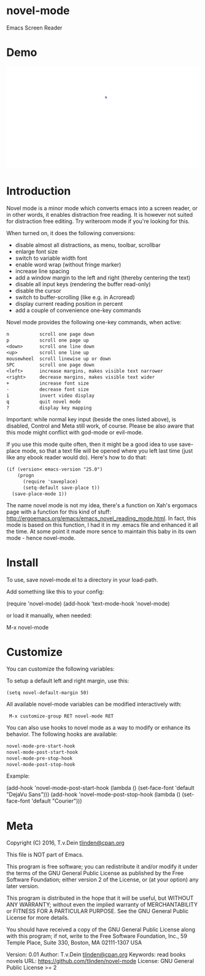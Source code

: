# novel-mode
Emacs Screen Reader

# Demo

![demo](https://raw.githubusercontent.com/TLINDEN/novel-mode/master/demo.gif)

# Introduction

Novel  mode is  a minor  mode which  converts emacs  into a  screen
reader, or in other words,  it enables distraction free reading. It
is however not  suited for distraction free  editing. Try writeroom
mode if you're looking for this.

When turned on, it does the following conversions:

  - disable almost all distractions, as menu, toolbar, scrollbar
  - enlarge font size
  - switch to variable width font
  - enable word wrap (without fringe marker)
  - increase line spacing
  - add a window margin to the left and right (thereby centering the text)
  - disable all input keys (rendering the buffer read-only)
  - disable the cursor
  - switch to buffer-scrolling (like e.g. in Acroread)
  - display current reading position in percent
  - add a couple of convenience one-key commands

Novel mode provides the following one-key commands, when active:

    n           scroll one page down
    p           scroll one page up
    <down>      scroll one line down
    <up>        scroll one line up
    mousewheel  scroll linewise up or down
    SPC         scroll one page down
    <left>      increase margins, makes visible text narrower
    <right>     decrease margins, makes visible text wider
    +           increase font size
    -           decrease font size
    i           invert video display
    q           quit novel mode
    ?           display key mapping

Important: while normal  key input (beside the  ones listed above),
is disabled, Control and Meta still work, of course. Please be also
aware that this mode might conflict with god-mode or evil-mode.

If you use this  mode quite often, then it might be  a good idea to
use save-place mode,  so that a text file will  be opened where you
left last time (just like any  ebook reader would do). Here's how to
do that:

    (if (version< emacs-version "25.0")
        (progn
          (require 'saveplace)
          (setq-default save-place t))
      (save-place-mode 1))


The name  novel mode is  not my idea,  there's a function  on Xah's
ergomacs   page  with   a  function   for  this   kind  of   stuff:
http://ergoemacs.org/emacs/emacs_novel_reading_mode.html.  In fact,
this mode is based on this function, I had it in my .emacs file and
enhanced it  all the  time.  At  some point it  made more  sence to
maintain this baby in its own mode - hence novel-mode.

# Install

To use, save novel-mode.el to a directory in your load-path.

Add something like this to your config:

   (require 'novel-mode)
   (add-hook 'text-mode-hook 'novel-mode)

or load it manually, when needed:

   M-x novel-mode

# Customize

You can customize the following variables:

To setup a default left and right margin, use this:

    (setq novel-default-margin 50)

All available  novel-mode variables  can be  modified interactively
with:

     M-x customize-group RET novel-mode RET

You can also use hooks to novel  mode as a way to modify or enhance
its behavior.  The following hooks are available:

    novel-mode-pre-start-hook
    novel-mode-post-start-hook
    novel-mode-pre-stop-hook
    novel-mode-post-stop-hook

Example:

   (add-hook 'novel-mode-post-start-hook
             (lambda ()
               (set-face-font 'default "DejaVu Sans")))
   (add-hook 'novel-mode-post-stop-hook
             (lambda ()
               (set-face-font 'default "Courier")))

# Meta


Copyright (C) 2016, T.v.Dein <tlinden@cpan.org>

This file is NOT part of Emacs.

This  program is  free  software; you  can  redistribute it  and/or
modify it  under the  terms of  the GNU  General Public  License as
published by the Free Software  Foundation; either version 2 of the
License, or (at your option) any later version.

This program is distributed in the hope that it will be useful, but
WITHOUT  ANY  WARRANTY;  without   even  the  implied  warranty  of
MERCHANTABILITY or FITNESS  FOR A PARTICULAR PURPOSE.   See the GNU
General Public License for more details.

You should have  received a copy of the GNU  General Public License
along  with  this program;  if  not,  write  to the  Free  Software
Foundation, Inc., 59 Temple Place, Suite 330, Boston, MA 02111-1307
USA

Version: 0.01
Author: T.v.Dein <tlinden@cpan.org>
Keywords: read books novels
URL: https://github.com/tlinden/novel-mode
License: GNU General Public License >= 2
